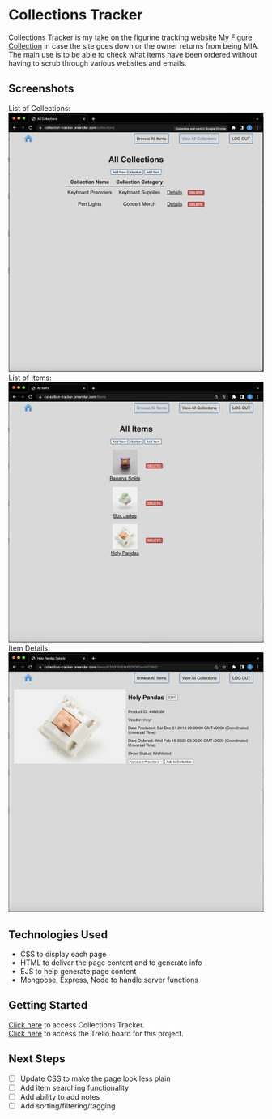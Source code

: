 <!-- Your app's title: A description of your game. Background info of the app is a nice touch -->
 # Collections Tracker
Collections Tracker is my take on the figurine tracking website [My Figure Collection](https://myfigurecollection.net/) in case the site goes down or the owner returns from being MIA. The main use is to be able to check what items have been ordered without having to scrub through various websites and emails.

<!-- Screenshot(s): Images of your actual app -->
## Screenshots
List of Collections:
![collection list](/public/images/collectionlist.png)
List of Items:
![item list](/public/images/itemlist.png)
Item Details:
![item details](/public/images/itemdetails.png)

<!-- Technologies Used: List of the technologies used, e.g., JavaScript, HTML, CSS... -->
## Technologies Used
* CSS to display each page
* HTML to deliver the page content and to generate info
* EJS to help generate page content
* Mongoose, Express, Node to handle server functions

<!-- Getting Started: In this section include the link to your deployed game and any instructions you deem important -->
## Getting Started
[Click here](https://collection-tracker.onrender.com/) to access Collections Tracker.\
[Click here](https://trello.com/b/MxuP1xKM/collections-tracker-project-2) to access the Trello board for this project.

<!-- Next Steps: Planned future enhancements (icebox items) -->
## Next Steps
- [ ] Update CSS to make the page look less plain
- [ ] Add item searching functionality
- [ ] Add ability to add notes
- [ ] Add sorting/filtering/tagging